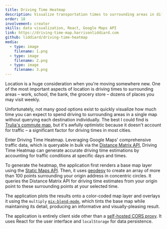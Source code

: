 ```yaml
---
title: Driving Time Heatmap
description: Visualize transportation times to surrounding areas in different traffic conditions
order: 18
involvement: creator
skills: data visualization, React, Google Maps API
link: https://driving-time-map.harrisonliddiard.com
github: liddiard/driving-time-heatmap
media:
  - type: image
    filename: 1.png
  - type: image
    filename: 2.png
  - type: image
    filename: 3.png
---
```


Location is a huge consideration when you're moving somewhere new. One of the most important aspects of location is driving times to surrounding areas – work, school, the bank, the grocery store – dozens of places you may visit weekly.

Unfortunately, not many good options exist to quickly visualize how much time you can expect to spend driving to surrounding areas in a single map without querying each destination individually. The best I could find is [Trulia's commute map](http://on.trulia.com/2x1IVLW), but it's awfully optimistic because it doesn't account for traffic – a significant factor for driving times in most cities.

Enter Driving Time Heatmap. Leveraging Google Maps' comprehensive traffic data, which is queryable in bulk via the [Distance Matrix API](https://developers.google.com/maps/documentation/distance-matrix), Driving Time Heatmap can generate accurate driving time estimations by accounting for traffic conditions at specific days and times.

To generate the heatmap, the application first renders a base map layer using the [Static Maps API](https://developers.google.com/maps/documentation/static-maps/). Then, it uses [geodesy](https://www.npmjs.com/package/geodesy) to create an array of more than 100 points surrounding your origin address in concentric circles. It queries the Distance Matrix API for driving time estimates from your origin point to these surrounding points at your selected time. 

The application plots the results onto a color-coded map layer and overlays it using the `multiply` [`mix-blend-mode`](https://developer.mozilla.org/en-US/docs/Web/CSS/mix-blend-mode), which tints the base map while maintaining its detail, producing an informative and visually-pleasing result.

The application is entirely client side other than a [self-hosted CORS proxy](https://github.com/Rob--W/cors-anywhere). It uses React for the user interface and `localStorage` for data persistence.